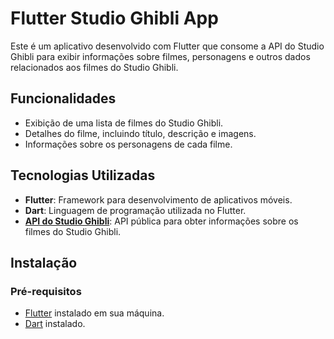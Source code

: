 # Flutter Studio Ghibli App

Este é um aplicativo desenvolvido com Flutter que consome a API do Studio Ghibli para exibir informações sobre filmes, personagens e outros dados relacionados aos filmes do Studio Ghibli.

## Funcionalidades

- Exibição de uma lista de filmes do Studio Ghibli.
- Detalhes do filme, incluindo título, descrição e imagens.
- Informações sobre os personagens de cada filme.

## Tecnologias Utilizadas

- **Flutter**: Framework para desenvolvimento de aplicativos móveis.
- **Dart**: Linguagem de programação utilizada no Flutter.
- [**API do Studio Ghibli**](https://ghibliapi.vercel.app): API pública para obter informações sobre os filmes do Studio Ghibli.

## Instalação

### Pré-requisitos

- [Flutter](https://flutter.dev/docs/get-started/install) instalado em sua máquina.
- [Dart](https://dart.dev/get-dart) instalado.
